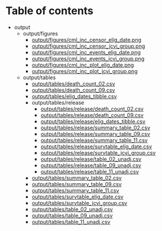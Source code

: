 # Table of contents

* output
  * output/figures
    * [output/figures/cml_inc_censor_elig_date.png](output/figures/cml_inc_censor_elig_date.png)
    * [output/figures/cml_inc_censor_jcvi_group.png](output/figures/cml_inc_censor_jcvi_group.png)
    * [output/figures/cml_inc_events_elig_date.png](output/figures/cml_inc_events_elig_date.png)
    * [output/figures/cml_inc_events_jcvi_group.png](output/figures/cml_inc_events_jcvi_group.png)
    * [output/figures/cml_inc_plot_elig_date.png](output/figures/cml_inc_plot_elig_date.png)
    * [output/figures/cml_inc_plot_jcvi_group.png](output/figures/cml_inc_plot_jcvi_group.png)
  * output/tables
    * [output/tables/death_count_02.csv](output/tables/death_count_02.csv)
    * [output/tables/death_count_09.csv](output/tables/death_count_09.csv)
    * [output/tables/elig_dates_tibble.csv](output/tables/elig_dates_tibble.csv)
    * output/tables/release
      * [output/tables/release/death_count_02.csv](output/tables/release/death_count_02.csv)
      * [output/tables/release/death_count_09.csv](output/tables/release/death_count_09.csv)
      * [output/tables/release/elig_dates_tibble.csv](output/tables/release/elig_dates_tibble.csv)
      * [output/tables/release/summary_table_02.csv](output/tables/release/summary_table_02.csv)
      * [output/tables/release/summary_table_09.csv](output/tables/release/summary_table_09.csv)
      * [output/tables/release/summary_table_11.csv](output/tables/release/summary_table_11.csv)
      * [output/tables/release/survtable_elig_date.csv](output/tables/release/survtable_elig_date.csv)
      * [output/tables/release/survtable_jcvi_group.csv](output/tables/release/survtable_jcvi_group.csv)
      * [output/tables/release/table_02_unadj.csv](output/tables/release/table_02_unadj.csv)
      * [output/tables/release/table_09_unadj.csv](output/tables/release/table_09_unadj.csv)
      * [output/tables/release/table_11_unadj.csv](output/tables/release/table_11_unadj.csv)
    * [output/tables/summary_table_02.csv](output/tables/summary_table_02.csv)
    * [output/tables/summary_table_09.csv](output/tables/summary_table_09.csv)
    * [output/tables/summary_table_11.csv](output/tables/summary_table_11.csv)
    * [output/tables/survtable_elig_date.csv](output/tables/survtable_elig_date.csv)
    * [output/tables/survtable_jcvi_group.csv](output/tables/survtable_jcvi_group.csv)
    * [output/tables/table_02_unadj.csv](output/tables/table_02_unadj.csv)
    * [output/tables/table_09_unadj.csv](output/tables/table_09_unadj.csv)
    * [output/tables/table_11_unadj.csv](output/tables/table_11_unadj.csv)